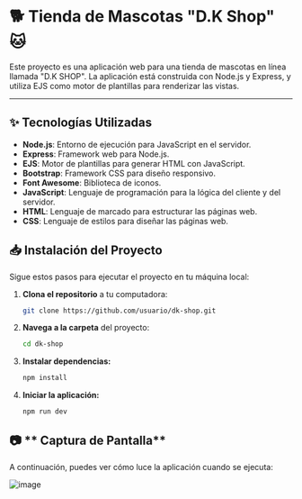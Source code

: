 # 🐕 **Tienda de Mascotas "D.K Shop"** 🐱

Este proyecto es una aplicación web para una tienda de mascotas en línea llamada "D.K SHOP". La aplicación está construida con Node.js y Express, y utiliza EJS como motor de plantillas para renderizar las vistas.

---

## ✨ **Tecnologías Utilizadas**
- **Node.js**: Entorno de ejecución para JavaScript en el servidor.
- **Express**: Framework web para Node.js.
- **EJS**: Motor de plantillas para generar HTML con JavaScript.
- **Bootstrap**: Framework CSS para diseño responsivo.
- **Font Awesome**: Biblioteca de iconos.
- **JavaScript**: Lenguaje de programación para la lógica del cliente y del servidor.
- **HTML**: Lenguaje de marcado para estructurar las páginas web.
- **CSS**: Lenguaje de estilos para diseñar las páginas web.

## 📥 **Instalación del Proyecto**
Sigue estos pasos para ejecutar el proyecto en tu máquina local:
1. **Clona el repositorio** a tu computadora:
   ```bash
   git clone https://github.com/usuario/dk-shop.git   
   ```
2. **Navega a la carpeta** del proyecto:
   ```bash
   cd dk-shop
   ```   
3. **Instalar dependencias:**
   ```bash
   npm install
   ```
4. **Iniciar la aplicación:**
   ```bash
   npm run dev
   ```
   
## 📷 ** Captura de Pantalla**
A continuación, puedes ver cómo luce la aplicación cuando se ejecuta:

![image](https://github.com/user-attachments/assets/9ad095b0-1b7f-4b1d-9641-266a2488dd46)
